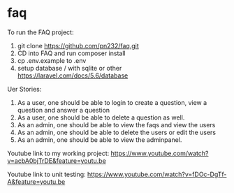 # faq
To run the FAQ project:

1. git clone https://github.com/pn232/faq.git
2. CD into FAQ and run composer install
3. cp .env.example to .env
4. setup database / with sqlite or other https://laravel.com/docs/5.6/database

Uer Stories:
1. As a user, one should be able to login to create a question, view a question and answer a question
2. As a user, one should be able to delete a question as well.
3. As an admin, one should be able to view the faqs and view the users
4. As an admin, one should be able to delete the users or edit the users
5. As an admin, one should be able to view the adminpanel. 

Youtube link to my working project:
https://www.youtube.com/watch?v=acbA0bjTrDE&feature=youtu.be

Youtube link to unit testing:
https://www.youtube.com/watch?v=fDOc-DgTf-A&feature=youtu.be
